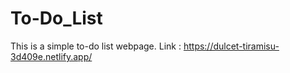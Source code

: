 # To-Do_List
This is a simple to-do list webpage.
Link : https://dulcet-tiramisu-3d409e.netlify.app/
